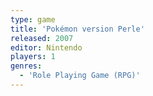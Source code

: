 ```yaml
---
type: game
title: 'Pokémon version Perle'
released: 2007
editor: Nintendo
players: 1
genres:
  - 'Role Playing Game (RPG)'
---
```

